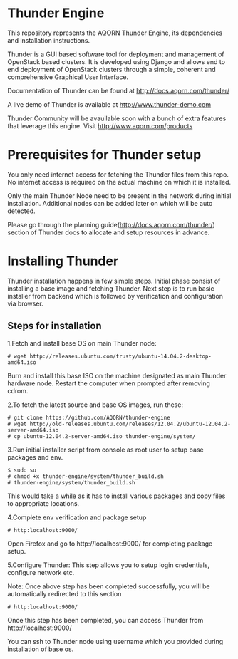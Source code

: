 # Thunder Engine

This repository represents the AQORN Thunder Engine, its dependencies and installation instructions.

Thunder is a GUI based software tool for deployment and management of OpenStack based clusters. It is developed using Django and allows end to end deployment of OpenStack clusters through a simple, coherent and comprehensive Graphical User Interface.

Documentation of Thunder can be found at http://docs.aqorn.com/thunder/

A live demo of Thunder is available at http://www.thunder-demo.com

Thunder Community will be avauilable soon with a bunch of extra features that leverage this engine. Visit http://www.aqorn.com/products

Prerequisites for Thunder setup
===============================

You only need internet access for fetching the Thunder files from this repo. No internet access is required on the actual machine on which it is installed.

Only the main Thunder Node need to be present in the network during initial installation. Additional nodes can be added later on which will be auto detected.

Please go through the planning guide(http://docs.aqorn.com/thunder/) section of Thunder docs to allocate and setup resources in advance.

Installing Thunder
======================

Thunder installation happens in few simple steps. Initial phase consist of installing a base image and fetching Thunder. Next step is to run basic installer from backend which is followed by verification and configuration via browser.

Steps for installation
----------------------

1.Fetch and install base OS on main Thunder node:

    # wget http://releases.ubuntu.com/trusty/ubuntu-14.04.2-desktop-amd64.iso
    
    
Burn and install this base ISO on the machine designated as main Thunder hardware node. Restart the computer when prompted after removing cdrom.

2.To fetch the latest source and base OS images, run these:

    # git clone https://github.com/AQORN/thunder-engine
    # wget http://old-releases.ubuntu.com/releases/12.04.2/ubuntu-12.04.2-server-amd64.iso
    # cp ubuntu-12.04.2-server-amd64.iso thunder-engine/system/

3.Run initial installer script from console as root user to setup base packages and env.

    $ sudo su  
    # chmod +x thunder-engine/system/thunder_build.sh
    # thunder-engine/system/thunder_build.sh
    

  This would take a while as it has to install various packages and copy files to appropriate locations.

4.Complete env verification and package setup

    # http:localhost:9000/

  Open Firefox and go to http://localhost:9000/ for completing package setup.
 
 
5.Configure Thunder: This step allows you to setup login credentials, configure network etc.

  Note: Once above step has been completed successfully, you will be automatically redirected to this section

    # http:localhost:9000/
    
 Once this step has been completed, you can access Thunder from http://localhost:9000/

You can ssh to Thunder node using username which you provided during installation of base os.
